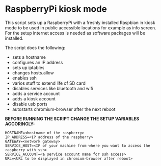 # RaspberryPi kiosk mode

This script sets up a RaspberryPi with a freshly installed Raspbian in kiosk mode to be used in public accessible locations for example as info screen. For the setup internet access is needed as software packages will be installed.

The script does the following:
+ sets a hostname
+ configures an IP address
+ sets up iptables
+ changes hosts.allow
+ enables ssh
+ varios stuff to extend life of SD card
+ disables services like bluetooth and wifi
+ adds a service account
+ adds a kiosk account
+ disable usb ports
+ autostarts chromium-browser after the next reboot

**BEFORE RUNNING THE SCRIPT CHANGE THE SETUP VARIABLES ACCORINGLY:**
```
HOSTNAME=<hostname of the raspberry>
IP_ADDRESS=<IP address of the raspberry>
GATEWAY=<network gateway>
SERVICE_HOST=<IP of your machine from where you want to access the raspberry with ssh>
SERVICE_ACCOUNT=<a service account name for ssh access>
URL=<URL to be displayed in chromium-browser after reboot>
```
